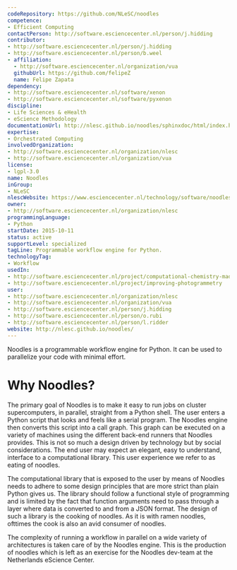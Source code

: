 ```yaml
---
codeRepository: https://github.com/NLeSC/noodles
competence:
- Efficient Computing
contactPerson: http://software.esciencecenter.nl/person/j.hidding
contributor:
- http://software.esciencecenter.nl/person/j.hidding
- http://software.esciencecenter.nl/person/b.weel
- affiliation:
  - http://software.esciencecenter.nl/organization/vua
  githubUrl: https://github.com/felipeZ
  name: Felipe Zapata
dependency:
- http://software.esciencecenter.nl/software/xenon
- http://software.esciencecenter.nl/software/pyxenon
discipline:
- Life Sciences & eHealth
- eScience Methodology
documentationUrl: http://nlesc.github.io/noodles/sphinxdoc/html/index.html
expertise:
- Orchestrated Computing
involvedOrganization:
- http://software.esciencecenter.nl/organization/nlesc
- http://software.esciencecenter.nl/organization/vua
license:
- lgpl-3.0
name: Noodles
inGroup:
- NLeSC
nlescWebsite: https://www.esciencecenter.nl/technology/software/noodles
owner:
- http://software.esciencecenter.nl/organization/nlesc
programmingLanguage:
- Python
startDate: 2015-10-11
status: active
supportLevel: specialized
tagLine: Programmable workflow engine for Python.
technologyTag:
- Workflow
usedIn:
- http://software.esciencecenter.nl/project/computational-chemistry-made-easy
- http://software.esciencecenter.nl/project/improving-photogrammetry
user:
- http://software.esciencecenter.nl/organization/nlesc
- http://software.esciencecenter.nl/organization/vua
- http://software.esciencecenter.nl/person/j.hidding
- http://software.esciencecenter.nl/person/o.rubi
- http://software.esciencecenter.nl/person/l.ridder
website: http://nlesc.github.io/noodles/
---
```

Noodles is a programmable workflow engine for Python. It can be used to parallelize your code with minimal effort.

# Why Noodles?

The primary goal of Noodles is to make it easy to run jobs on cluster supercomputers, in parallel, straight from a Python shell. The user enters a Python script that looks and feels like a serial program. The Noodles engine then converts this script into a call graph. This graph can be executed on a variety of machines using the different back-end runners that Noodles provides. This is not so much a design driven by technology but by social considerations. The end user may expect an elegant, easy to understand, interface to a computational library. This user experience we refer to as eating of noodles.

The computational library that is exposed to the user by means of Noodles needs to adhere to some design principles that are more strict than plain Python gives us. The library should follow a functional style of programming and is limited by the fact that function arguments need to pass through a layer where data is converted to and from a JSON format. The design of such a library is the cooking of noodles. As it is with ramen noodles, ofttimes the cook is also an avid consumer of noodles.

The complexity of running a workflow in parallel on a wide variety of architectures is taken care of by the Noodles engine. This is the production of noodles which is left as an exercise for the Noodles dev-team at the Netherlands eScience Center.
